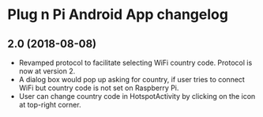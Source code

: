 # Plug n Pi Android App changelog

## 2.0 (2018-08-08)

- Revamped protocol to facilitate selecting WiFi country code. Protocol is now
  at version 2.
- A dialog box would pop up asking for country, if user tries to connect WiFi
  but country code is not set on Raspberry Pi.
- User can change country code in HotspotActivity by clicking on the icon at
  top-right corner.
